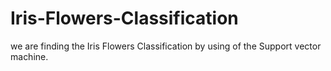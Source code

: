 # Iris-Flowers-Classification
we are finding the Iris Flowers Classification by using of the Support vector machine.
